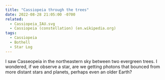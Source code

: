 ```yaml
---
title: "Cassiopeia through the trees"
date: 2022-08-28 21:05:00 -0700
related:
  - Cassiopeia_IAU.svg
  - Cassiopeia (constellation) (en.wikipedia.org)
tags:
  - Cassiopeia
  - Bothell
  - Star Log
---
```

I saw Casseopeia in the northeastern sky between two evergreen trees. I wondered, if we observe a star, are we getting photons that bounced from more distant stars and planets, perhaps even an older Earth? 
